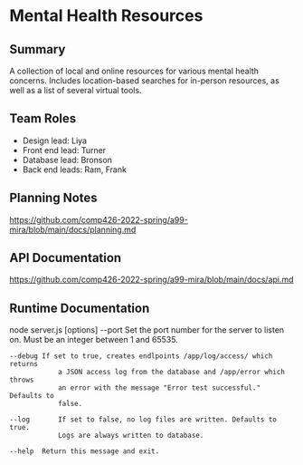 # Mental Health Resources

## Summary
A collection of local and online resources for various mental health concerns. Includes location-based searches for in-person resources, as well as a list of several virtual tools.

## Team Roles

- Design lead: Liya
- Front end lead: Turner
- Database lead: Bronson
- Back end leads: Ram, Frank

## Planning Notes
https://github.com/comp426-2022-spring/a99-mira/blob/main/docs/planning.md

## API Documentation
https://github.com/comp426-2022-spring/a99-mira/blob/main/docs/api.md

## Runtime Documentation
node server.js [options]
    --port	Set the port number for the server to listen on. Must be an integer
                between 1 and 65535.

    --debug	If set to true, creates endlpoints /app/log/access/ which returns
                a JSON access log from the database and /app/error which throws 
                an error with the message "Error test successful." Defaults to 
                false.

    --log		If set to false, no log files are written. Defaults to true.
                Logs are always written to database.

    --help	Return this message and exit.
